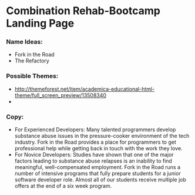# Combination Rehab-Bootcamp Landing Page

### Name Ideas:

- Fork in the Road
- The Refactory

### Possible Themes:

- http://themeforest.net/item/academica-educational-html-theme/full_screen_preview/13508340
- 

### Copy:

- For Experienced Developers: Many talented programmers develop substance abuse issues in
  the pressure-cooker environment of the tech industry.  Fork in the Road provides a place 
  for programmers to get professional help while getting back in touch with
  the work they love.
- For Novice Developers: Studies have shown that one of the major factors leading to substance 
  abuse relapses is an inability to find meaningful, well-compensated employment.  Fork in the Road
  runs a number of intensive programs that fully prepare students for a junior software developer role.
  Almost all of our students receive multiple job offers at the end of a six week program.
